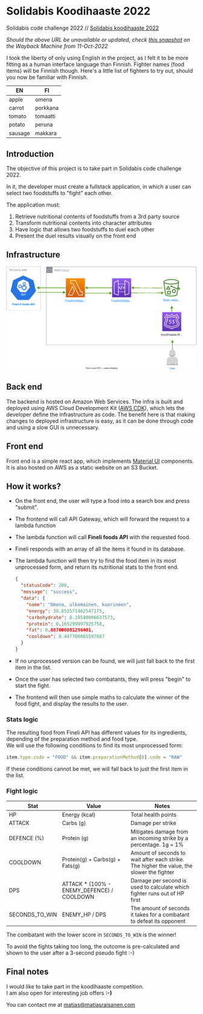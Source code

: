 # Solidabis Koodihaaste 2022

Solidabis code challenge 2022 //
[Solidabis koodihaaste 2022](https://koodihaaste.solidabis.com/intro)

_Should the above URL be unavailable or updated, check [this snapshot](https://web.archive.org/web/20221011125550/https://koodihaaste.solidabis.com) on the Wayback Machine from 11-Oct-2022_

I took the liberty of only using English in the project, as I felt it to be more fitting as a human interface language than Finnish. Fighter names (food items) will be Finnish though. Here's a little list of fighters to try out, should you now be familiar with Finnish.

| EN      | FI       |
| ------- | -------- |
| apple   | omena    |
| carrot  | porkkana |
| tomato  | tomaatti |
| potato  | peruna   |
| sausage | makkara  |

## Introduction

The objective of this project is to take part in Solidabis code challenge 2022.

In it, the developer must create a fullstack application, in which a user can select two foodstuffs to "fight" each other.

The application must:

1. Retrieve nutritional contents of foodstuffs from a 3rd party source
2. Transform nutritional contents into character attributes
3. Have logic that allows two foodstuffs to duel each other
4. Present the duel results visually on the front end

## Infrastructure

![Koodihaaste infra](./architecture/architecture.drawio.svg)

## Back end

The backend is hosted on Amazon Web Services.
The infra is built and deployed using AWS Cloud Development Kit ([AWS CDK](https://aws.amazon.com/cdk/)), which lets the developer define the infrastructure as code. The benefit here is that making changes to deployed infrastructure is easy, as it can be done through code and using a slow GUI is unnecessary.

## Front end

Front end is a simple react app, which implements [Material UI](https://mui.com/) components.
It is also hosted on AWS as a static website on an S3 Bucket.

## How it works?

- On the front end, the user will type a food into a search box and press "submit".

- The frontend will call API Gateway, which will forward the request to a lambda function
- The lambda function will call **Fineli foods API** with the requested food.
- Fineli responds with an array of all the items it found in its database.
- The lambda function will then try to find the food item in its most unprocessed form, and return its nutritional stats to the front end.

  ```json
  {
    "statusCode": 200,
    "message": "success",
    "data": {
      "name": "Omena, ulkomainen, kuorineen",
      "energy": 38.852571462547175,
      "carbohydrate": 8.19540006637573,
      "protein": 0.165299997925758,
      "fat": 0.087000001296401,
      "cooldown": 8.447700065597887
    }
  }
  ```

- If no unprocessed version can be found, we will just fall back to the first item in the list.

- Once the user has selected two combatants, they will press "begin" to start the fight.
- The frontend will then use simple maths to calculate the winner of the food fight, and display the results to the user.

### Stats logic

The resulting food from Fineli API has different values for its ingredients, depending of the preparation method and food type.  
We will use the following conditions to find its most unprocessed form:

```javascript
item.type.code = "FOOD" && item.preparationMethod[0].code = "RAW"
```

If these conditions cannot be met, we will fall back to just the first item in the list.

### Fight logic

| Stat           | Value                                       | Notes                                                                                     |
| -------------- | ------------------------------------------- | ----------------------------------------------------------------------------------------- |
| HP             | Energy (kcal)                               | Total health points                                                                       |
| ATTACK         | Carbs (g)                                   | Damage per strike                                                                         |
| DEFENCE (%)    | Protein (g)                                 | Mitigates damage from an incoming strike by a percentage. 1g = 1%                         |
| COOLDOWN       | Protein(g) + Carbs(g) + Fats(g)             | Amount of seconds to wait after each strike. The higher the value, the slower the fighter |
| DPS            | ATTACK \* (100% - ENEMY_DEFENCE) / COOLDOWN | Damage per second is used to calculate which fighter runs out of HP first                 |
| SECONDS_TO_WIN | ENEMY_HP / DPS                              | The amount of seconds it takes for a combatant to defeat its opponent                     |

The combatant with the lower score in `SECONDS_TO_WIN` is the winner!

To avoid the fights taking too long, the outcome is pre-calculated and shown to the user after a 3-second pseudo fight :-)

## Final notes

I would like to take part in the koodihaaste competition.  
I am also open for interesting job offers **:-)**

You can contact me at [matias@matiasraisanen.com](mailto:matias@matiasraisanen.com)

